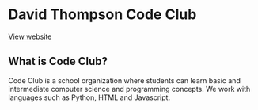 # David Thompson Code Club
[View website](https://dtcode.club)
## What is Code Club?
Code Club is a school organization where students can learn basic and intermediate computer science and programming concepts. We work with languages such as Python, HTML and Javascript. 
